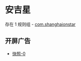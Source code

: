 # 安吉星

存在 1 规则组 - [com.shanghaionstar](/src/apps/com.shanghaionstar.ts)

## 开屏广告

- [快照-0](https://i.gkd.li/i/13071523)
